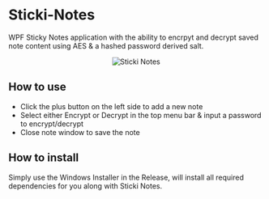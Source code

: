 # Sticki-Notes
WPF Sticky Notes application with the ability to encrpyt and decrypt saved note content using AES &amp; a hashed password derived salt.

<p align="center">
  <img src="https://repository-images.githubusercontent.com/726297285/83db0eb3-e5c9-448c-a0d9-5ec15ef3f34f" title="Sticki Notes">
</p>

## How to use
- Click the plus button on the left side to add a new note
- Select either Encrypt or Decrypt in the top menu bar & input a password to encrypt/decrypt
- Close note window to save the note

## How to install
Simply use the Windows Installer in the Release, will install all required dependencies for you along with Sticki Notes.
